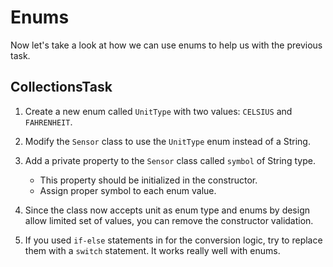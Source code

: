 # Enums

Now let's take a look at how we can use enums to help us with the previous task.

## CollectionsTask

1. Create a new enum called `UnitType` with two values: `CELSIUS` and `FAHRENHEIT`.

2. Modify the `Sensor` class to use the `UnitType` enum instead of a String.

3. Add a private property to the `Sensor` class called `symbol` of String type.
   - This property should be initialized in the constructor.
   - Assign proper symbol to each enum value.

4. Since the class now accepts unit as enum type and enums by design allow limited set of values, you can remove the constructor validation.

5. If you used `if-else` statements in for the conversion logic, try to replace them with a `switch` statement. It works really well with enums.
